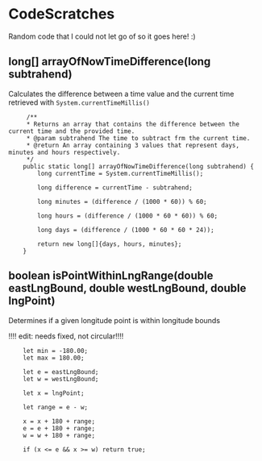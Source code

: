 # CodeScratches
Random code that I could not let go of so it goes here! :)


## <b>long[] arrayOfNowTimeDifference(long subtrahend)</b>

Calculates the difference between a time value and the current time retrieved with `System.currentTimeMillis()`
```
     /**
     * Returns an array that contains the difference between the current time and the provided time.
     * @param subtrahend The time to subtract frm the current time.
     * @return An array containing 3 values that represent days, minutes and hours respectively.
     */
    public static long[] arrayOfNowTimeDifference(long subtrahend) {
        long currentTime = System.currentTimeMillis();

        long difference = currentTime - subtrahend;

        long minutes = (difference / (1000 * 60)) % 60;

        long hours = (difference / (1000 * 60 * 60)) % 60;

        long days = (difference / (1000 * 60 * 60 * 24));

        return new long[]{days, hours, minutes};
    }
```

## <b>boolean isPointWithinLngRange(double eastLngBound, double westLngBound, double lngPoint)</b>

Determines if a given longitude point is within longitude bounds
    
    
   !!!! edit: needs fixed, not circular!!!!
```
    let min = -180.00;
    let max = 180.00;

    let e = eastLngBound;
    let w = westLngBound;

    let x = lngPoint;

    let range = e - w;

    x = x + 180 + range;
    e = e + 180 + range;
    w = w + 180 + range;

    if (x <= e && x >= w) return true;
```
